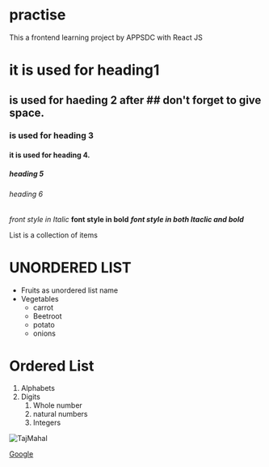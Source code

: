# practise
This a frontend learning project by APPSDC with React JS
# it is used for heading1
## is used for haeding 2 after ## don't forget to give space.
### is used for heading 3
#### it is used for heading 4.
##### heading 5
###### heading 6

*front style in Italic*
**font style in bold**
***font style in both Itaclic and bold***

List is a collection of items

# UNORDERED LIST
* Fruits as unordered list name
* Vegetables 
  * carrot
  * Beetroot
  * potato
  * onions

# Ordered List
1. Alphabets
2. Digits
    1. Whole number
    2. natural numbers
    3. Integers

![TajMahal](https://image.shutterstock.com/image-photo/tajmahal-blue-light-shade-full-260nw-1502937662.jpg)

[Google](https://www.google.com/)
  

